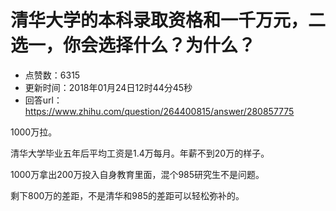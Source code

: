 # 清华大学的本科录取资格和一千万元，二选一，你会选择什么？为什么？
- 点赞数：6315
- 更新时间：2018年01月24日12时44分45秒
- 回答url：https://www.zhihu.com/question/264400815/answer/280857775
<body>
 <p data-pid="pl8s-RV4">1000万拉。</p>
 <p data-pid="TjzSSeHy">清华大学毕业五年后平均工资是1.4万每月。年薪不到20万的样子。</p>
 <p data-pid="MxfniYdV">1000万拿出200万投入自身教育里面，混个985研究生不是问题。</p>
 <p data-pid="f-Dx-DqW">剩下800万的差距，不是清华和985的差距可以轻松弥补的。</p>
</body>